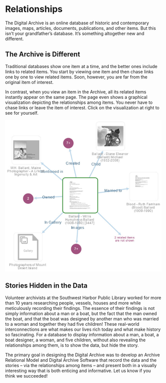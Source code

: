 # Relationships

The Digital Archive is an online database of historic and contemporary images, maps, articles, documents, publications, and other items. But this isn’t your grandfather’s database. It’s something altogether new and different.

## The Archive is Different

Traditional databases show one item at a time, and the better ones include links to related items. You start by viewing one item and then chase links one by one to view related items. Soon, however, you are far from the original item of interest.

In contrast, when you view an item in the Archive, all its related items instantly appear on the same page. The page even shows a graphical visualization depicting the relationships among items. You never have to chase links or leave the item of interest. Click on the visualization at right to see for yourself.

![Relationships](relationships.jpg)

## Stories Hidden in the Data

Volunteer archivists at the Southwest Harbor Public Library worked for more than 10 years researching people, vessels, houses and more while meticulously recording their findings. The essence of their findings is not simply information about a man or a boat, but the fact that the man owned the boat, and that the boat was designed by another man who was married to a woman and together they had five children! These real-world interconnections are what makes our lives rich today and what make history so fascinating. For a database to display information about a man, a boat, a boat designer, a woman, and five children, without also revealing the relationships among them, is to show the data, but hide the story.

The primary goal in designing the Digital Archive was to develop an Archive Relational Model and Digital Archive Software that record the data and the stories – via the relationships among items – and present both in a visually interesting way that is both enticing and informative. Let us know if you think we succeeded!
